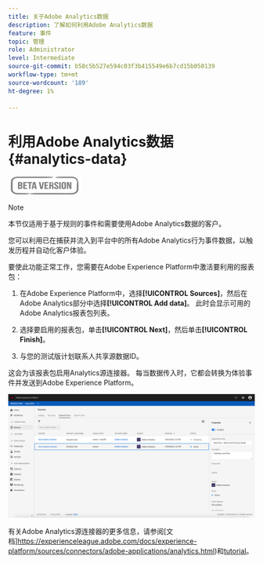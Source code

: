 ```yaml
---
title: 关于Adobe Analytics数据
description: 了解如何利用Adobe Analytics数据
feature: 事件
topic: 管理
role: Administrator
level: Intermediate
source-git-commit: b58c5b527e594c03f3b415549e6b7cd15b050139
workflow-type: tm+mt
source-wordcount: '189'
ht-degree: 1%

---
```


# 利用Adobe Analytics数据{#analytics-data}

![](../assets/do-not-localize/badge.png)

>[!NOTE]
>
>本节仅适用于基于规则的事件和需要使用Adobe Analytics数据的客户。

您可以利用已在捕获并流入到平台中的所有Adobe Analytics行为事件数据，以触发历程并自动化客户体验。

要使此功能正常工作，您需要在Adobe Experience Platform中激活要利用的报表包：

1. 在Adobe Experience Platform中，选择&#x200B;**[!UICONTROL Sources]**，然后在Adobe Analytics部分中选择&#x200B;**[!UICONTROL Add data]**。 此时会显示可用的Adobe Analytics报表包列表。

1. 选择要启用的报表包，单击&#x200B;**[!UICONTROL Next]**，然后单击&#x200B;**[!UICONTROL Finish]**。

1. 与您的测试版计划联系人共享源数据ID。

这会为该报表包启用Analytics源连接器。 每当数据传入时，它都会转换为体验事件并发送到Adobe Experience Platform。

![](../assets/jo-event9.png)

有关Adobe Analytics源连接器的更多信息，请参阅[文档]https://experienceleague.adobe.com/docs/experience-platform/sources/connectors/adobe-applications/analytics.html)和[tutorial](https://experienceleague.adobe.com/docs/experience-platform/sources/ui-tutorials/create/adobe-applications/analytics.html)。
